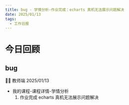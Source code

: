 ```yaml
---
title: bug - 学情分析-作业完成：echarts 真机无法展示问题解决
date: 2025/01/13
tags:
  - 工作日报
---
```


# 今日回顾

## bug

👨‍🏫 教师端 2025/01/13

- 我的课程-课程详情-学情分析
  1. 作业完成 echarts 真机无法展示问题解决
